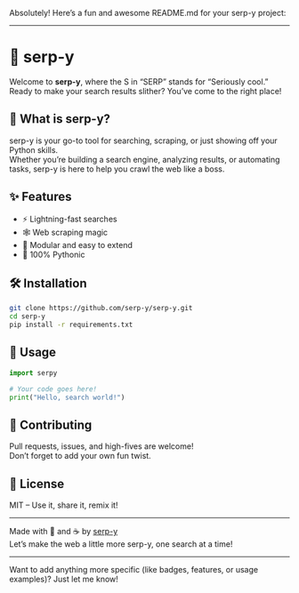 Absolutely! Here’s a fun and awesome README.md for your serp-y project:

---

# 🐍 serp-y

Welcome to **serp-y**, where the S in “SERP” stands for “Seriously cool.”  
Ready to make your search results slither? You’ve come to the right place!

## 🚀 What is serp-y?

serp-y is your go-to tool for searching, scraping, or just showing off your Python skills.  
Whether you’re building a search engine, analyzing results, or automating tasks, serp-y is here to help you crawl the web like a boss.

## ✨ Features

- ⚡️ Lightning-fast searches
- 🕸️ Web scraping magic
- 🧩 Modular and easy to extend
- 🐍 100% Pythonic

## 🛠️ Installation

```bash
git clone https://github.com/serp-y/serp-y.git
cd serp-y
pip install -r requirements.txt
```

## 🦄 Usage

```python
import serpy

# Your code goes here!
print("Hello, search world!")
```

## 🤝 Contributing

Pull requests, issues, and high-fives are welcome!  
Don’t forget to add your own fun twist.

## 📜 License

MIT – Use it, share it, remix it!

---

Made with 🧠 and ☕ by [serp-y](https://github.com/serp-y)  
Let’s make the web a little more serp-y, one search at a time!

---

Want to add anything more specific (like badges, features, or usage examples)? Just let me know!
